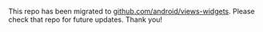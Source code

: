 This repo has been migrated to [github.com/android/views-widgets][1]. Please check that repo for future updates. Thank you!

[1]: https://github.com/android/views-widgets
